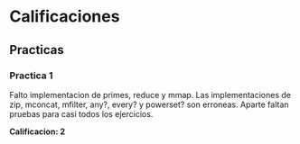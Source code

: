 # Calificaciones

## Practicas

### Practica 1

Falto implementacion de primes, reduce y mmap. Las implementaciones de zip, mconcat, mfilter, any?, every? y powerset? son erroneas. Aparte faltan pruebas para casi todos los ejercicios.

**Calificacion: 2**